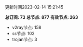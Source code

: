 更新时间2023-02-14 15:21:45

**总订阅: 73**
**总节点: 877**
**有效节点: 263**
- v2ray节点: 158
- ss节点: 102
- trojan节点: 3
